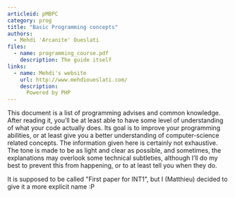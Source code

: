 ```yaml
---
articleid: pMBPC
category: prog
title: "Basic Programming concepts"
authors:
  - Mehdi 'Arcanite' Oueslati
files:
  - name: programming_course.pdf
    description: The guide itself
links:
  - name: Mehdi's website
    url: http://www.mehdioueslati.com/
    description:
      Powered by PHP
---
```


This document is a list of programming advises and common knowledge. After
reading it, you’ll be at least able to have some level of understanding of what
your code actually does. Its goal is to improve your programming abilities, or
at least give you a better understanding of computer-science related concepts.
The information given here is certainly not exhaustive. The tone is made to be
as light and clear as possible, and sometimes, the explanations may overlook
some technical subtleties, although I’ll do my best to prevent this from
happening, or to at least tell you when they do.

It is supposed to be called "First paper for INT1", but I (Matthieu) decided to
give it a more explicit name :P